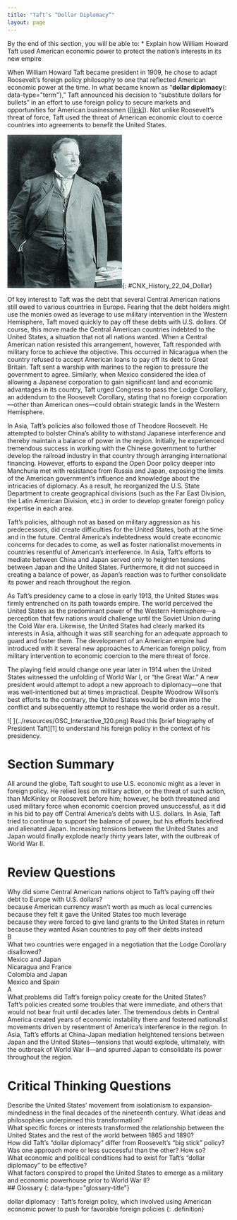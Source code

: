 ```yaml
---
title: "Taft’s “Dollar Diplomacy”"
layout: page
---
```



<div data-type="abstract" markdown="1">
By the end of this section, you will be able to:
* Explain how William Howard Taft used American economic power to protect the nation’s interests in its new empire

</div>

When William Howard Taft became president in 1909, he chose to adapt Roosevelt’s foreign policy philosophy to one that reflected American economic power at the time. In what became known as “**dollar diplomacy**{: data-type="term"},” Taft announced his decision to “substitute dollars for bullets” in an effort to use foreign policy to secure markets and opportunities for American businessmen ([\[link\]](#CNX_History_22_04_Dollar)). Not unlike Roosevelt’s threat of force, Taft used the threat of American economic clout to coerce countries into agreements to benefit the United States.

 ![A photograph of William Howard Taft is shown.](../resources/CNX_History_22_04_Dollar.jpg "Although William Howard Taft was Theodore Roosevelt&#x2019;s hand-picked successor to the presidency, he was less inclined to use Roosevelt&#x2019;s &#x201C;big stick,&#x201D; choosing instead to use the economic might of the United States to influence foreign affairs."){: #CNX_History_22_04_Dollar}

Of key interest to Taft was the debt that several Central American nations still owed to various countries in Europe. Fearing that the debt holders might use the monies owed as leverage to use military intervention in the Western Hemisphere, Taft moved quickly to pay off these debts with U.S. dollars. Of course, this move made the Central American countries indebted to the United States, a situation that not all nations wanted. When a Central American nation resisted this arrangement, however, Taft responded with military force to achieve the objective. This occurred in Nicaragua when the country refused to accept American loans to pay off its debt to Great Britain. Taft sent a warship with marines to the region to pressure the government to agree. Similarly, when Mexico considered the idea of allowing a Japanese corporation to gain significant land and economic advantages in its country, Taft urged Congress to pass the Lodge Corollary, an addendum to the Roosevelt Corollary, stating that no foreign corporation—other than American ones—could obtain strategic lands in the Western Hemisphere.

In Asia, Taft’s policies also followed those of Theodore Roosevelt. He attempted to bolster China’s ability to withstand Japanese interference and thereby maintain a balance of power in the region. Initially, he experienced tremendous success in working with the Chinese government to further develop the railroad industry in that country through arranging international financing. However, efforts to expand the Open Door policy deeper into Manchuria met with resistance from Russia and Japan, exposing the limits of the American government’s influence and knowledge about the intricacies of diplomacy. As a result, he reorganized the U.S. State Department to create geographical divisions (such as the Far East Division, the Latin American Division, etc.) in order to develop greater foreign policy expertise in each area.

Taft’s policies, although not as based on military aggression as his predecessors, did create difficulties for the United States, both at the time and in the future. Central America’s indebtedness would create economic concerns for decades to come, as well as foster nationalist movements in countries resentful of American’s interference. In Asia, Taft’s efforts to mediate between China and Japan served only to heighten tensions between Japan and the United States. Furthermore, it did not succeed in creating a balance of power, as Japan’s reaction was to further consolidate its power and reach throughout the region.

As Taft’s presidency came to a close in early 1913, the United States was firmly entrenched on its path towards empire. The world perceived the United States as the predominant power of the Western Hemisphere—a perception that few nations would challenge until the Soviet Union during the Cold War era. Likewise, the United States had clearly marked its interests in Asia, although it was still searching for an adequate approach to guard and foster them. The development of an American empire had introduced with it several new approaches to American foreign policy, from military intervention to economic coercion to the mere threat of force.

The playing field would change one year later in 1914 when the United States witnessed the unfolding of World War I, or “the Great War.” A new president would attempt to adopt a new approach to diplomacy—one that was well-intentioned but at times impractical. Despite Woodrow Wilson’s best efforts to the contrary, the United States would be drawn into the conflict and subsequently attempt to reshape the world order as a result.

<div data-type="note" data-has-label="true" class="note history click-and-explore" data-label="Click and Explore" markdown="1">
<span data-type="media" data-alt=" "> ![ ](../resources/OSC_Interactive_120.png) </span>
Read this [brief biography of President Taft][1] to understand his foreign policy in the context of his presidency.

</div>

# Section Summary

All around the globe, Taft sought to use U.S. economic might as a lever in foreign policy. He relied less on military action, or the threat of such action, than McKinley or Roosevelt before him; however, he both threatened and used military force when economic coercion proved unsuccessful, as it did in his bid to pay off Central America’s debts with U.S. dollars. In Asia, Taft tried to continue to support the balance of power, but his efforts backfired and alienated Japan. Increasing tensions between the United States and Japan would finally explode nearly thirty years later, with the outbreak of World War II.

# Review Questions

<div data-type="exercise" class="exercise">
<div data-type="problem" class="problem" markdown="1">
Why did some Central American nations object to Taft’s paying off their debt to Europe with U.S. dollars? <div data-type="list" data-list-type="enumerated" data-number-style="upper-alpha">
<div data-type="item">
because American currency wasn’t worth as much as local currencies
</div>
<div data-type="item">
because they felt it gave the United States too much leverage
</div>
<div data-type="item">
because they were forced to give land grants to the United States in return
</div>
<div data-type="item">
because they wanted Asian countries to pay off their debts instead
</div>
</div>

</div>
<div data-type="solution" class="solution" markdown="1">
B

</div>
</div>

<div data-type="exercise" class="exercise">
<div data-type="problem" class="problem" markdown="1">
What two countries were engaged in a negotiation that the Lodge Corollary disallowed? <div data-type="list" data-list-type="enumerated" data-number-style="upper-alpha">
<div data-type="item">
Mexico and Japan
</div>
<div data-type="item">
Nicaragua and France
</div>
<div data-type="item">
Colombia and Japan
</div>
<div data-type="item">
Mexico and Spain
</div>
</div>

</div>
<div data-type="solution" class="solution" markdown="1">
A

</div>
</div>

<div data-type="exercise" class="exercise">
<div data-type="problem" class="problem" markdown="1">
What problems did Taft’s foreign policy create for the United States?

</div>
<div data-type="solution" class="solution" markdown="1">
Taft’s policies created some troubles that were immediate, and others that would not bear fruit until decades later. The tremendous debts in Central America created years of economic instability there and fostered nationalist movements driven by resentment of America’s interference in the region. In Asia, Taft’s efforts at China-Japan mediation heightened tensions between Japan and the United States—tensions that would explode, ultimately, with the outbreak of World War II—and spurred Japan to consolidate its power throughout the region.

</div>
</div>

# Critical Thinking Questions

<div data-type="exercise" class="exercise">
<div data-type="problem" class="problem" markdown="1">
Describe the United States’ movement from isolationism to expansion-mindedness in the final decades of the nineteenth century. What ideas and philosophies underpinned this transformation?

</div>
</div>

<div data-type="exercise" class="exercise">
<div data-type="problem" class="problem" markdown="1">
What specific forces or interests transformed the relationship between the United States and the rest of the world between 1865 and 1890?

</div>
</div>

<div data-type="exercise" class="exercise">
<div data-type="problem" class="problem" markdown="1">
How did Taft’s “dollar diplomacy” differ from Roosevelt’s “big stick” policy? Was one approach more or less successful than the other? How so?

</div>
</div>

<div data-type="exercise" class="exercise">
<div data-type="problem" class="problem" markdown="1">
What economic and political conditions had to exist for Taft’s “dollar diplomacy” to be effective?

</div>
</div>

<div data-type="exercise" class="exercise">
<div data-type="problem" class="problem" markdown="1">
What factors conspired to propel the United States to emerge as a military and economic powerhouse prior to World War II?

</div>
</div>

<div data-type="glossary" markdown="1">
## Glossary
{: data-type="glossary-title"}

dollar diplomacy
: Taft’s foreign policy, which involved using American economic power to push for favorable foreign policies
{: .definition}

</div>



[1]: http://openstaxcollege.org/l/Taft
